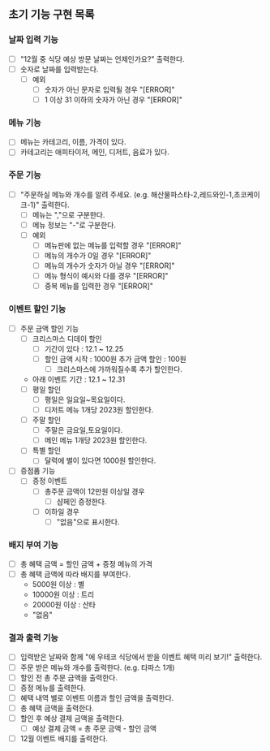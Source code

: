 ## 초기 기능 구현 목록

### 날짜 입력 기능
- [ ] "12월 중 식당 예상 방문 날짜는 언제인가요?" 출력한다.
- [ ] 숫자로 날짜를 입력받는다.
  - [ ] 예외
    - [ ] 숫자가 아닌 문자로 입력될 경우 "[ERROR]"
    - [ ] 1 이상 31 이하의 숫자가 아닌 경우 "[ERROR]"

### 메뉴 기능
- [ ] 메뉴는 카테고리, 이름, 가격이 있다.
- [ ] 카테고리는 애피타이저, 메인, 디저트, 음료가 있다.

### 주문 기능
- [ ] "주문하실 메뉴와 개수를 알려 주세요. (e.g. 해산물파스타-2,레드와인-1,초코케이크-1)" 출력한다.
  - [ ] 메뉴는 ","으로 구분한다.
  - [ ] 메뉴 정보는 "-"로 구분한다.
  - [ ] 예외
    - [ ] 메뉴판에 없는 메뉴를 입력할 경우 "[ERROR]"
    - [ ] 메뉴의 개수가 0일 경우 "[ERROR]"
    - [ ] 메뉴의 개수가 숫자가 아닐 경우 "[ERROR]"
    - [ ] 메뉴 형식이 예시와 다를 경우 "[ERROR]"
    - [ ] 중복 메뉴를 입력한 경우 "[ERROR]"

### 이벤트 할인 기능
- [ ] 주문 금액 할인 기능
  - [ ] 크리스마스 디데이 할인
    - [ ] 기간이 있다 : 12.1 ~ 12.25
    - [ ] 할인 금액 시작 : 1000원 추가 금액 할인 : 100원
      - [ ] 크리스마스에 가까워질수록 추가 할인한다.
  - 아래 이벤트 기간 : 12.1 ~ 12.31
  - [ ] 평일 할인
    - [ ] 평일은 일요일~목요일이다.
    - [ ] 디저트 메뉴 1개당 2023원 할인한다.
  - [ ] 주말 할인
    - [ ] 주말은 금요일,토요일이다.
    - [ ] 메인 메뉴 1개당 2023원 할인한다.
  - [ ] 특별 할인
    - [ ] 달력에 별이 있다면 1000원 할인한다.
- [ ] 증점품 기능
  - [ ] 증정 이벤트
    - [ ] 총주문 금액이 12만원 이상일 경우
      - [ ] 샴페인 증정한다.
    - [ ] 이하일 경우
      - [ ] "없음"으로 표시한다.

### 배지 부여 기능
- [ ] 총 혜택 금액 = 할인 금액 + 증정 메뉴의 가격
- [ ] 총 혜택 금액에 따라 배지를 부여한다.
  - 5000원 이상 : 별
  - 10000원 이상 : 트리
  - 20000원 이상 : 산타
  - "없음"

### 결과 출력 기능
- [ ] 입력받은 날짜와 함께 "에 우테코 식당에서 받을 이벤트 혜택 미리 보기!" 출력한다.
- [ ] 주문 받은 메뉴와 개수를 출력한다. (e.g. 타파스 1개)
- [ ] 할인 전 총 주문 금액을 출력한다.
- [ ] 증정 메뉴를 출력한다.
- [ ] 혜택 내역 별로 이벤트 이름과 할인 금액을 출력한다.
- [ ] 총 혜택 금액을 출력한다.
- [ ] 할인 후 예상 결제 금액을 출력한다.
  - [ ] 예상 결제 금액 = 총 주문 금액 - 할인 금액
- [ ] 12월 이벤트 배지를 출력한다.
